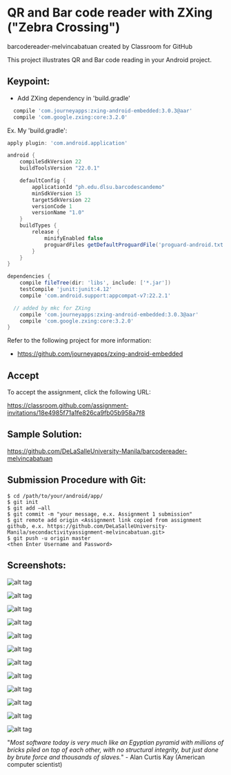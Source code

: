 # QR and Bar code reader with ZXing ("Zebra Crossing")

barcodereader-melvincabatuan created by Classroom for GitHub

This project illustrates QR and Bar code reading in your Android project.

## Keypoint:

* Add ZXing dependency in 'build.gradle'

```gradle
  compile 'com.journeyapps:zxing-android-embedded:3.0.3@aar'
  compile 'com.google.zxing:core:3.2.0'
```

Ex. My 'build.gradle':

```gradle
apply plugin: 'com.android.application'

android {
    compileSdkVersion 22
    buildToolsVersion "22.0.1"

    defaultConfig {
        applicationId "ph.edu.dlsu.barcodescandemo"
        minSdkVersion 15
        targetSdkVersion 22
        versionCode 1
        versionName "1.0"
    }
    buildTypes {
        release {
            minifyEnabled false
            proguardFiles getDefaultProguardFile('proguard-android.txt'), 'proguard-rules.pro'
        }
    }
}

dependencies {
    compile fileTree(dir: 'libs', include: ['*.jar'])
    testCompile 'junit:junit:4.12'
    compile 'com.android.support:appcompat-v7:22.2.1'

  // added by mkc for ZXing
    compile 'com.journeyapps:zxing-android-embedded:3.0.3@aar'
    compile 'com.google.zxing:core:3.2.0'
}
```

Refer to the following project for more information:

* https://github.com/journeyapps/zxing-android-embedded 
 

## Accept

To accept the assignment, click the following URL:

https://classroom.github.com/assignment-invitations/18e4985f71a1fe826ca9fb05b958a7f8

## Sample Solution:

https://github.com/DeLaSalleUniversity-Manila/barcodereader-melvincabatuan

## Submission Procedure with Git: 

```shell
$ cd /path/to/your/android/app/
$ git init
$ git add –all
$ git commit -m "your message, e.x. Assignment 1 submission"
$ git remote add origin <Assignment link copied from assignment github, e.x. https://github.com/DeLaSalleUniversity-Manila/secondactivityassignment-melvincabatuan.git>
$ git push -u origin master
<then Enter Username and Password>
```


## Screenshots:


![alt tag](https://github.com/DeLaSalleUniversity-Manila/barcodereader-melvincabatuan/blob/master/device-2015-11-08-043120.png)

![alt tag](https://github.com/DeLaSalleUniversity-Manila/barcodereader-melvincabatuan/blob/master/device-2015-11-08-043330.png)

![alt tag](https://github.com/DeLaSalleUniversity-Manila/barcodereader-melvincabatuan/blob/master/device-2015-11-08-043540.png)

![alt tag](https://github.com/DeLaSalleUniversity-Manila/barcodereader-melvincabatuan/blob/master/device-2015-11-08-043842.png)

![alt tag](https://github.com/DeLaSalleUniversity-Manila/barcodereader-melvincabatuan/blob/master/device-2015-11-08-044347.png)

![alt tag](https://github.com/DeLaSalleUniversity-Manila/barcodereader-melvincabatuan/blob/master/device-2015-11-08-044431.png)

![alt tag](https://github.com/DeLaSalleUniversity-Manila/barcodereader-melvincabatuan/blob/master/device-2015-11-08-044455.png)

![alt tag](https://github.com/DeLaSalleUniversity-Manila/barcodereader-melvincabatuan/blob/master/device-2015-11-08-044600.png)

![alt tag](https://github.com/DeLaSalleUniversity-Manila/barcodereader-melvincabatuan/blob/master/device-2015-11-08-045439.png)

![alt tag](https://github.com/DeLaSalleUniversity-Manila/barcodereader-melvincabatuan/blob/master/device-2015-11-08-045525.png)

![alt tag](https://github.com/DeLaSalleUniversity-Manila/barcodereader-melvincabatuan/blob/master/device-2015-11-08-045634.png)

![alt tag](https://github.com/DeLaSalleUniversity-Manila/barcodereader-melvincabatuan/blob/master/device-2015-11-08-045719.png) 


"*Most software today is very much like an Egyptian pyramid with millions of bricks piled on top of each other, with no structural integrity, but just done by brute force and thousands of slaves.*" - Alan Curtis Kay (American computer scientist)
